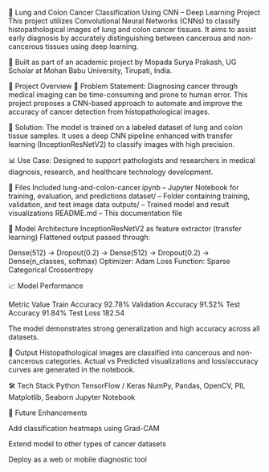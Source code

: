 🧬 Lung and Colon Cancer Classification Using CNN – Deep Learning Project
This project utilizes Convolutional Neural Networks (CNNs) to classify histopathological images of lung and colon cancer tissues. It aims to assist early diagnosis by accurately distinguishing between cancerous and non-cancerous tissues using deep learning.

🔬 Built as part of an academic project by Mopada Surya Prakash, UG Scholar at Mohan Babu University, Tirupati, India.

🚀 Project Overview
🧪 Problem Statement: Diagnosing cancer through medical imaging can be time-consuming and prone to human error. This project proposes a CNN-based approach to automate and improve the accuracy of cancer detection from histopathological images.

🧠 Solution: The model is trained on a labeled dataset of lung and colon tissue samples. It uses a deep CNN pipeline enhanced with transfer learning (InceptionResNetV2) to classify images with high precision.

📊 Use Case: Designed to support pathologists and researchers in medical diagnosis, research, and healthcare technology development.

📂 Files Included
lung-and-colon-cancer.ipynb – Jupyter Notebook for training, evaluation, and predictions
dataset/ – Folder containing training, validation, and test image data
outputs/ – Trained model and result visualizations
README.md – This documentation file

🧱 Model Architecture
InceptionResNetV2 as feature extractor (transfer learning)
Flattened output passed through:

Dense(512) → Dropout(0.2) → Dense(512) → Dropout(0.2) → Dense(n_classes, softmax)
Optimizer: Adam
Loss Function: Sparse Categorical Crossentropy

📈 Model Performance

Metric	Value
Train Accuracy	92.78%
Validation Accuracy	91.52%
Test Accuracy	91.84%
Test Loss	182.54

The model demonstrates strong generalization and high accuracy across all datasets.

📸 Output
Histopathological images are classified into cancerous and non-cancerous categories.
Actual vs Predicted visualizations and loss/accuracy curves are generated in the notebook.

🛠️ Tech Stack
Python
TensorFlow / Keras
NumPy, Pandas, OpenCV, PIL
Matplotlib, Seaborn
Jupyter Notebook

🎯 Future Enhancements

Add classification heatmaps using Grad-CAM

Extend model to other types of cancer datasets

Deploy as a web or mobile diagnostic tool
